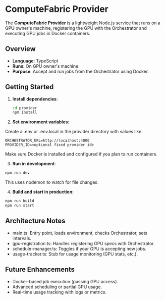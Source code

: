 # ComputeFabric Provider

The **ComputeFabric Provider** is a lightweight Node.js service that runs on a GPU owner's machine, registering the GPU with the Orchestrator and executing GPU jobs in Docker containers.

## Overview

- **Language**: TypeScript
- **Runs**: On GPU owner's machine
- **Purpose**: Accept and run jobs from the Orchestrator using Docker.

## Getting Started

1. **Install dependencies**:

   ```bash
   cd provider
   npm install
   ```

2. **Set environment variables**:

Create a .env or .env.local in the provider directory with values like:
```
ORCHESTRATOR_URL=http://localhost:4000
PROVIDER_ID=<optional fixed provider id>
```

Make sure Docker is installed and configured if you plan to run containers.

3. **Run in development**:

```bash
npm run dev
```

This uses nodemon to watch for file changes.

4. **Build and start in production**:

```bash
npm run build
npm run start
```

## Architecture Notes
- main.ts: Entry point, loads environment, checks Orchestrator, sets intervals.
- gpu-registration.ts: Handles registering GPU specs with Orchestrator.
- schedule-manager.ts: Toggles if your GPU is accepting new jobs.
- usage-tracker.ts: Stub for usage monitoring (GPU stats, etc.).

## Future Enhancements
- Docker-based job execution (passing GPU access).
- Advanced scheduling or partial GPU usage.
- Real-time usage tracking with logs or metrics.